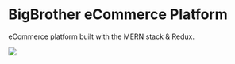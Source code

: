 # BigBrother eCommerce Platform
<p>eCommerce platform built with the MERN stack & Redux.</p>
<img src="https://github.com/Aayushadh/Ecommerce/blob/main/frontend/public/images/ss.png"/>

